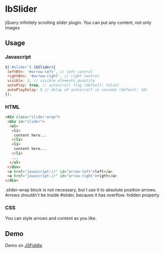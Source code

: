 lbSlider
========

jQuery infinitely scrolling slider plugin. You can put any content, not only images

## Usage

### Javascript

```javascript
$('#slider').lbSlider({
 leftBtn: '#arrow-left', // left control
 rightBtn: '#arrow-right', // right control
 visible: 3, // visible elements quantity
 autoPlay: true, // autoscroll flag (default: false)
 autoPlayDelay: 5 // delay of autoscroll in seconds (default: 10)
});
```

### HTML

```html
<div class="slider-wrap">
 <div id="slider">
  <ul>
   <li>
    content here...
   </li>
   <li>
    content here...
   </li>
   ...
  </ul>
 </div>
 <a href="javascript://" id="arrow-left">left</a>
 <a href="javascript://" id="arrow-right">right</a>
</div>
```
 
.slider-wrap block is not necessary, but I use it to absolute position arrows. 
Arrows shouldn't be inside #slider, because it has overflow: hidden property
 
### CSS

You can style arrows and content as you like.

## Demo

Demo on [JSFiddle](http://jsfiddle.net/equinoxlb/qZNnk/477/ "open demo")
